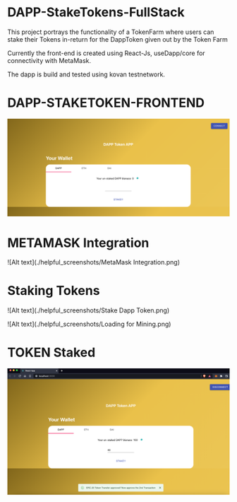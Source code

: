 # DAPP-StakeTokens-FullStack

This project portrays the functionality of a TokenFarm where users can stake their Tokens in-return for the DappToken given out by the Token Farm

Currently the front-end is created using React-Js, useDapp/core for connectivity with MetaMask.

The dapp is build and tested using kovan testnetwork.

# DAPP-STAKETOKEN-FRONTEND

![Alt text](./helpful_screenshots/WebApp.png)

# METAMASK Integration

![Alt text](./helpful_screenshots/MetaMask Integration.png)

# Staking Tokens

![Alt text](./helpful_screenshots/Stake Dapp Token.png)

![Alt text](./helpful_screenshots/Loading for Mining.png)

# TOKEN Staked

![Alt text](./helpful_screenshots/Staked.png)
